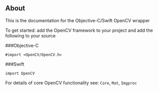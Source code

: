 ## About

This is the documentation for the Objective-C/Swift OpenCV wrapper

To get started: add the OpenCV framework to your project and add the following to your source

###Objective-C

    #import <OpenCV/OpenCV.h>

###Swift

    import OpenCV

For details of core OpenCV functionality see: `Core`, `Mat`, `Imgproc`

